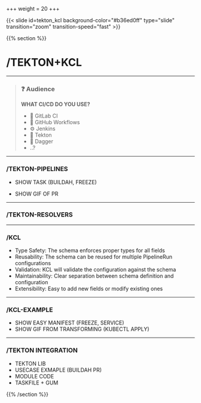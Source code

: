 +++
weight = 20
+++

{{< slide id=tekton_kcl background-color="#b36ed0ff" type="slide" transition="zoom" transition-speed="fast" >}}

{{% section %}}

# /TEKTON+KCL

---

> ### ❓ Audience
>
> **WHAT CI/CD DO YOU USE?**
>
> - 🦊 GitLab CI
> - 🐙 GitHub Workflows
> - ⚙️ Jenkins
> - 🚀 Tekton
> - 🚀 Dagger
> - ..?

---

### /TEKTON-PIPELINES

* SHOW TASK (BUILDAH, FREEZE)

* SHOW GIF OF PR

---

### /TEKTON-RESOLVERS

---

### /KCL

* Type Safety: The schema enforces proper types for all fields
* Reusability: The schema can be reused for multiple PipelineRun configurations
* Validation: KCL will validate the configuration against the schema
* Maintainability: Clear separation between schema definition and configuration
* Extensibility: Easy to add new fields or modify existing ones

---

### /KCL-EXAMPLE

* SHOW EASY MANIFEST (FREEZE, SERVICE)
* SHOW GIF FROM TRANSFORMING (KUBECTL APPLY)

---

### /TEKTON INTEGRATION

* TEKTON LIB
* USECASE EXMAPLE (BUILDAH PR)
* MODULE CODE
* TASKFILE + GUM



{{% /section %}}
